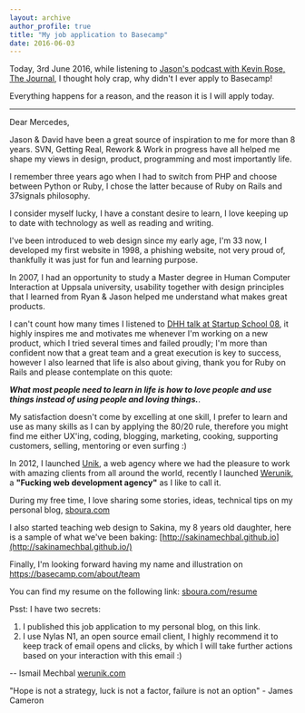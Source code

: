 ```yaml
---
layout: archive
author_profile: true
title: "My job application to Basecamp"
date: 2016-06-03
---
```

Today, 3rd June 2016, while listening to [Jason's podcast with Kevin Rose, The Journal](https://soundcloud.com/the-journal/jason-fried), I thought holy crap, why didn't I ever apply to Basecamp!

Everything happens for a reason, and the reason it is I will apply today.

<hr>

Dear Mercedes,

Jason & David have been a great source of inspiration to me for more than 8 years. SVN, Getting Real, Rework & Work in progress have all helped me shape my views in design, product, programming and most importantly life.

I remember three years ago when I had to switch from PHP and choose between Python or Ruby, I chose the latter because of Ruby on Rails and 37signals philosophy.

I consider myself lucky, I have a constant desire to learn, I love keeping up to date with technology as well as reading and writing.

I've been introduced to web design since my early age, I'm 33 now, I developed my first website in 1998, a phishing website, not very proud of, thankfully it was just for fun and learning purpose.

In 2007, I had an opportunity to study a Master degree in Human Computer Interaction at Uppsala university, usability together with design principles that I learned from Ryan & Jason helped me understand what makes great products.

I can't count how many times I listened to [DHH talk at Startup School 08](https://www.youtube.com/watch?v=0CDXJ6bMkMY), it highly inspires me and motivates me whenever I'm working on a new product, which I tried several times and failed proudly; I'm more than confident now that a great team and a great execution is key to success, however I also learned that life is also about giving, thank you for Ruby on Rails and please contemplate on this quote:

<em><strong>What most people need to learn in life is how to love people and use things instead of using people and loving things.</strong></em>.

My satisfaction doesn't come by excelling at one skill, I prefer to learn and use as many skills as I can by applying the 80/20 rule, therefore you might find me either UX'ing, coding, blogging, marketing, cooking, supporting customers, selling, mentoring or even surfing :)

In 2012, I launched [Unik](http://www.unik.ma), a web agency where we had the pleasure to work with amazing clients from all around the world, recently I launched [Werunik](https://werunik.com?utm_source=blog&utm_medium=blog&utm_campaign=basecamp_marketing_designer_job), a <strong>"Fucking web development agency"</strong> as I like to call it.

During my free time, I love sharing some stories, ideas, technical tips on my personal blog, [sboura.com](http://sboura.com/resume?utm_source=blog&utm_medium=blog&utm_campaign=basecamp_marketing_designer_job)

I also started teaching web design to Sakina, my 8 years old daughter, here is a sample of what we've been baking:
[http://sakinamechbal.github.io](http://sakinamechbal.github.io/)

Finally, I'm looking forward having my name and illustration on
https://basecamp.com/about/team

You can find my resume on the following link:
[sboura.com/resume](http://sboura.com/resume?utm_source=blog&utm_medium=blog&utm_campaign=basecamp_marketing_designer_job)

Psst: I have two secrets:

1. I published this job application to my personal blog, on this link.
2. I use Nylas N1, an open source email client, I highly recommend it to keep track of email opens and clicks, by which I will take further actions based on your interaction with this email :)

--
Ismail Mechbal
[werunik.com](https://werunik.com?utm_source=blog&utm_medium=blog&utm_campaign=basecamp_marketing_designer_job)

"Hope is not a strategy, luck is not a factor, failure is not an option" - James Cameron